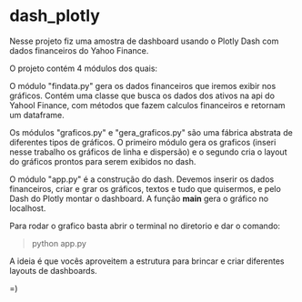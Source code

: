 # dash_plotly
Nesse projeto fiz uma amostra de dashboard usando o Plotly Dash com dados financeiros do Yahoo Finance.

O projeto contém 4 módulos dos quais:

O módulo "findata.py" gera os dados financeiros que iremos exibir nos gráficos. Contém uma classe que busca os dados dos ativos na api do Yahool Finance, com métodos que fazem calculos financeiros e retornam um dataframe.

Os módulos "graficos.py" e "gera_graficos.py" são uma fábrica abstrata de diferentes tipos de gráficos. O primeiro módulo gera os graficos (inseri nesse trabalho os gráficos de linha e dispersão) e o segundo cria o layout do gráficos prontos para serem exibidos no dash. 

O módulo "app.py" é a construção do dash. Devemos inserir os dados financeiros, criar e grar os gráficos, textos e tudo que quisermos, e pelo Dash do Plotly montar o dashboard. A função __main__ gera o gráfico no localhost. 

Para rodar o grafico basta abrir o terminal no diretorio e dar o comando: 
>python app.py

A ideia é que vocês aproveitem a estrutura para brincar e criar diferentes layouts de dashboards. 

=)

